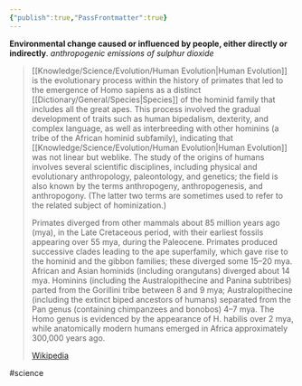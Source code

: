 ```yaml
---
{"publish":true,"PassFrontmatter":true}
---
```


**Environmental change caused or influenced by people, either directly or indirectly**.
*anthropogenic emissions of sulphur dioxide*


> [[Knowledge/Science/Evolution/Human Evolution\|Human Evolution]] is the evolutionary process within the history of primates that led to the emergence of Homo sapiens as a distinct [[Dictionary/General/Species\|Species]] of the hominid family that includes all the great apes. This process involved the gradual development of traits such as human bipedalism, dexterity, and complex language, as well as interbreeding with other hominins (a tribe of the African hominid subfamily), indicating that [[Knowledge/Science/Evolution/Human Evolution\|Human Evolution]] was not linear but weblike. The study of the origins of humans involves several scientific disciplines, including physical and evolutionary anthropology, paleontology, and genetics; the field is also known by the terms anthropogeny, anthropogenesis, and anthropogony. (The latter two terms are sometimes used to refer to the related subject of hominization.)
>
> Primates diverged from other mammals about 85 million years ago (mya), in the Late Cretaceous period, with their earliest fossils appearing over 55 mya, during the Paleocene. Primates produced successive clades leading to the ape superfamily, which gave rise to the hominid and the gibbon families; these diverged some 15–20 mya. African and Asian hominids (including orangutans) diverged about 14 mya. Hominins (including the Australopithecine and Panina subtribes) parted from the Gorillini tribe between 8 and 9 mya; Australopithecine (including the extinct biped ancestors of humans) separated from the Pan genus (containing chimpanzees and bonobos) 4–7 mya. The Homo genus is evidenced by the appearance of H. habilis over 2 mya, while anatomically modern humans emerged in Africa approximately 300,000 years ago.
>
> [Wikipedia](https://en.wikipedia.org/wiki/Human%20evolution)

#science 